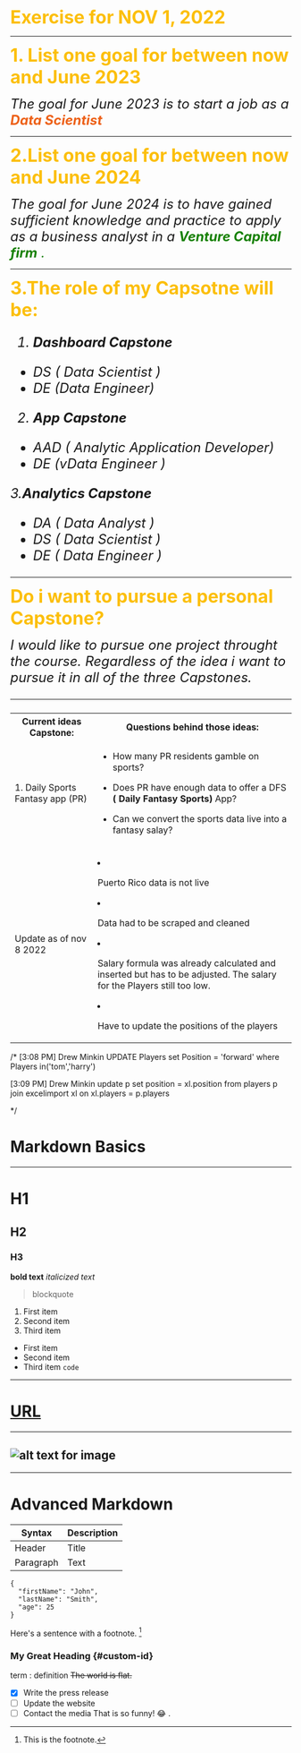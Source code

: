 <span style= "color: #fcbf0b"><font size= 6> **Exercise for NOV 1, 2022** </font>

---

 <span style="color: #fcbf0b"> <font size= 6> <b>1. List one goal for between now and June 2023</b> </font>

 <font size= 5><i>
 The goal for June 2023 is to start a job as a 
<span style="color: #ed6118">    <b>Data Scientist</b></i></font>


---
<span style="color: #fcbf0b"> <font size= 6>  <b>2.List one goal for between now and June 2024</b> </font>


 <font size= 5><i>
 The goal for June 2024 is to have gained sufficient knowledge and practice to apply as a business analyst  in a  <span style="color: #178100"> <b>Venture Capital firm</b> .  </i>  
  </font>


---
<span style="color: #fcbf0b"> <font size= 6> <b>3.The role of my Capsotne will be:</b></font>

 <font size= 5><i>
1. <b>Dashboard Capstone</b>
- DS ( Data Scientist ) 
- DE (Data Engineer)

2. <b>App Capstone</b>
- AAD ( Analytic Application Developer) 
- DE (vData Engineer )

3.<b>Analytics Capstone</b>
- DA ( Data Analyst )
- DS ( Data Scientist )
- DE ( Data Engineer )

</i></font>

---

<span style="color: #fcbf0b"> <font size= 6> <b>Do i want to pursue a personal Capstone?</b></font>

<font size= 5><i>
I would like to pursue one project throught the course. Regardless of the idea i want to pursue it in all of the three Capstones. 

 ---
<font size = 3><table><tr><th>Current ideas Capstone:</th>
<th>Questions behind those ideas:</th></tr>
 <tr><td>1. Daily Sports Fantasy app (PR)</td>
 <td> 

 - How many PR residents gamble on sports?
   
- Does PR have enough data to offer a DFS <b>( Daily Fantasy Sports)</b> App?

 - Can we convert the sports data live into a fantasy salay? </td> </tr> <tr><td> Update as of  nov 8 2022 </td> <td> 
 - Puerto Rico data is not live
 - Data had to be scraped and cleaned 
 - Salary formula was already calculated and inserted but has to be adjusted. The salary for the Players still too low. 
 - Have to update the positions of the players
 </td></tr>
 </table></font>
</i></font>

/*
[3:08 PM] Drew Minkin
UPDATE Players set Position = 'forward' where Players in('tom','harry')

[3:09 PM] Drew Minkin
update p set position = xl.position
from players p join excelimport xl
on xl.players = p.players


*/



# **Markdown Basics**
---
# H1
## H2
### H3
**bold text**
*italicized text*
> blockquote
1. First item
2. Second item
3. Third item
- First item
- Second item
- Third item
`code`
---
# [URL](https://www.example.com)
---
![alt text for image](image.jpg)
---
---
 

# Advanced  Markdown
| Syntax | Description |
| ----------- | ----------- |
| Header | Title |
| Paragraph | Text |
```
{
  "firstName": "John",
  "lastName": "Smith",
  "age": 25
}
```
Here's a sentence with a footnote. [^1]

[^1]: This is the footnote.
### My Great Heading {#custom-id}
term
: definition
~~The world is flat.~~
- [x] Write the press release
- [ ] Update the website
- [ ] Contact the media
That is so funny! :joy:
.
